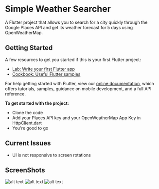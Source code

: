 # Simple Weather Searcher

A Flutter project that allows you to search for a city quickly through the Google Places API and get its weather forecast for 5 days using OpenWeatherMap.

## Getting Started

A few resources to get you started if this is your first Flutter project:

- [Lab: Write your first Flutter app](https://flutter.dev/docs/get-started/codelab)
- [Cookbook: Useful Flutter samples](https://flutter.dev/docs/cookbook)

For help getting started with Flutter, view our
[online documentation](https://flutter.dev/docs), which offers tutorials,
samples, guidance on mobile development, and a full API reference.

**To get started with the project:**
- Clone the code
- Add your Places API key and your OpenWeatherMap App Key in HttpClient.dart
- You're good to go

## Current Issues

- UI is not responsive to screen rotations

## ScreenShots

![alt text](https://i.imgur.com/WBhlEZd.png)
![alt text](https://i.imgur.com/EPD5ayD.png)
![alt text](https://i.imgur.com/Wot8OLU.png)
